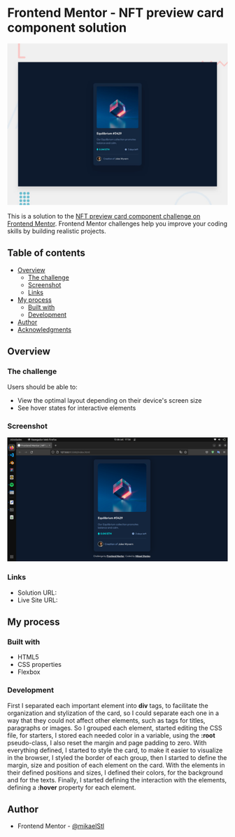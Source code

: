 # Frontend Mentor - NFT preview card component solution

![Design preview for the NFT preview card component coding challenge](./design/desktop-preview.jpg)

This is a solution to the [NFT preview card component challenge on Frontend Mentor](https://www.frontendmentor.io/challenges/nft-preview-card-component-SbdUL_w0U). Frontend Mentor challenges help you improve your coding skills by building realistic projects. 

## Table of contents

- [Overview](#overview)
  - [The challenge](#the-challenge)
  - [Screenshot](#screenshot)
  - [Links](#links)
- [My process](#my-process)
  - [Built with](#built-with)
  - [Development](#development)
- [Author](#author)
- [Acknowledgments](#acknowledgments)

## Overview

### The challenge

Users should be able to:

- View the optimal layout depending on their device's screen size
- See hover states for interactive elements

### Screenshot

![Finished Project](./images/finished-project.png)

### Links

- Solution URL: [](https://github.com/mikaelStl/mikael-nft-component-card.github.io)
- Live Site URL: [](https://mikaelstl.github.io/mikael-nft-component-card.github.io/)

## My process

### Built with

- HTML5
- CSS properties
- Flexbox

### Development

First I separated each important element into **div** tags, to facilitate the organization and stylization of the card, so I could separate each one in a way that they could not affect other elements, such as tags for titles, paragraphs or images. So I grouped each element, started editing the CSS file, for starters, I stored each needed color in a variable, using the **:root** pseudo-class, I also reset the margin and page padding to zero. With everything defined, I started to style the card, to make it easier to visualize in the browser, I styled the border of each group, then I started to define the margin, size and position of each element on the card. With the elements in their defined positions and sizes, I defined their colors, for the background and for the texts. Finally, I started defining the interaction with the elements, defining a **:hover** property for each element.

## Author

- Frontend Mentor - [@mikaelStl](https://www.frontendmentor.io/profile/mikaelStl)
